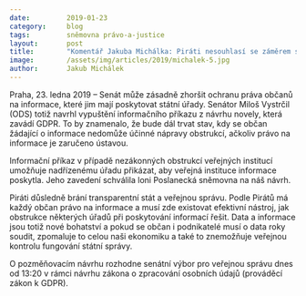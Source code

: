 ```yaml
---
date:         2019-01-23
category:     blog
tags:         sněmovna právo-a-justice
layout:       post
title:        "Komentář Jakuba Michálka: Piráti nesouhlasí se záměrem senátora ODS zkomplikovat poskytování informací občanům"
image:        /assets/img/articles/2019/michalek-5.jpg 
author:       Jakub Michálek
---
```


Praha, 23. ledna 2019 – Senát může zásadně zhoršit ochranu práva občanů na informace, které jim mají poskytovat státní úřady. Senátor Miloš Vystrčil (ODS) totiž navrhl vypuštění informačního příkazu z návrhu novely, která zavádí GDPR. To by znamenalo, že bude dál trvat stav, kdy se občan žádající o informace nedomůže účinné nápravy obstrukcí, ačkoliv právo na informace je zaručeno ústavou. 

Informační příkaz v případě nezákonných obstrukcí veřejných institucí umožňuje nadřízenému úřadu přikázat, aby veřejná instituce informace poskytla. Jeho zavedení schválila loni Poslanecká sněmovna na náš návrh. 

Piráti důsledně brání transparentní stát a veřejnou správu. Podle Pirátů má každý občan právo na informace a musí zde existovat efektivní nástroj, jak obstrukce některých úřadů při poskytování informací řešit. Data a informace jsou totiž nové bohatství a pokud se občan i podnikatelé musí o data roky soudit, zpomaluje to celou naši ekonomiku a také to znemožňuje veřejnou kontrolu fungování státní správy. 

O pozměňovacím návrhu rozhodne senátní výbor pro veřejnou správu dnes od 13:20 v rámci návrhu zákona o zpracování osobních údajů (prováděcí zákon k GDPR).
